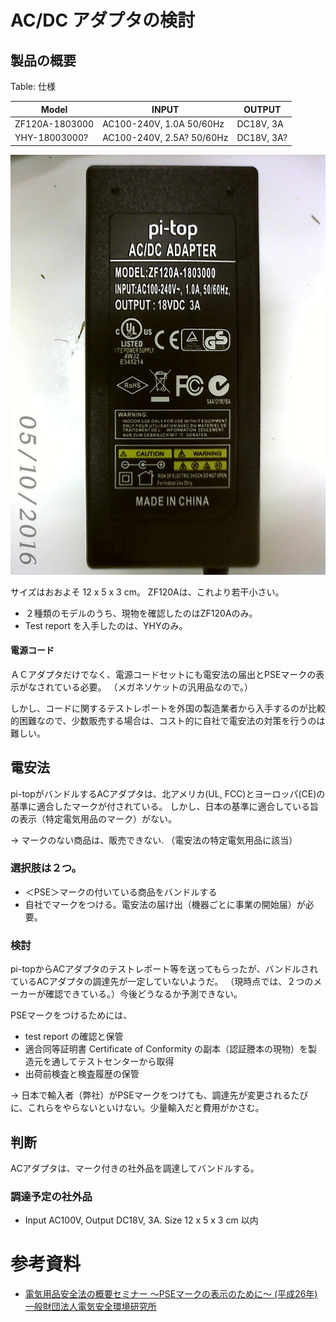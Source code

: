 # AC/DC アダプタの検討

## 製品の概要

Table: 仕様

| Model          | INPUT                  |OUTPUT    |
|----------------|------------------------|----------|
| ZF120A-1803000 |AC100-240V, 1.0A 50/60Hz|DC18V, 3A |
| YHY-18003000?   |AC100-240V, 2.5A? 50/60Hz|DC18V, 3A? |

![ZF120A-1803000](./zf120A.png)

サイズはおおよそ 12 x 5 x 3 cm。 ZF120Aは、これより若干小さい。

* ２種類のモデルのうち、現物を確認したのはZF120Aのみ。
* Test report を入手したのは、YHYのみ。

#### 電源コード

ＡＣアダプタだけでなく、電源コードセットにも電安法の届出とPSEマークの表示がなされている必要。
（メガネソケットの汎用品なので。）

しかし、コードに関するテストレポートを外国の製造業者から入手するのが比較的困難なので、少数販売する場合は、コスト的に自社で電安法の対策を行うのは難しい。


## 電安法

pi-topがバンドルするACアダプタは、北アメリカ(UL, FCC)とヨーロッパ(CE)の基準に適合したマークが付されている。
しかし、日本の基準に適合している旨の表示（特定電気用品の<PSE>マーク）がない。

→ <PSE>マークのない商品は、販売できない. （電安法の特定電気用品に該当）

### 選択肢は２つ。

* ＜PSE＞マークの付いている商品をバンドルする
* 自社で<PSE>マークをつける。電安法の届け出（機器ごとに事業の開始届）が必要。

### 検討

pi-topからACアダプタのテストレポート等を送ってもらったが、バンドルされているACアダプタの調達先が一定していないようだ。
（現時点では、２つのメーカーが確認できている。）今後どうなるか予測できない。

PSEマークをつけるためには、
* test report の確認と保管
* 適合同等証明書 Certificate of Conformity の副本（認証謄本の現物）を製造元を通してテストセンターから取得
* 出荷前検査と検査履歴の保管

→ 日本で輸入者（弊社）がPSEマークをつけても、調達先が変更されるたびに、これらをやらないといけない。少量輸入だと費用がかさむ。

## 判断

ACアダプタは、<PSE>マーク付きの社外品を調達してバンドルする。

### 調達予定の社外品

* Input AC100V, Output DC18V, 3A. Size 12 x 5 x 3 cm 以内

# 参考資料

* [電気用品安全法の概要セミナー ～PSEマークの表示のために～ (平成26年) 一般財団法人電気安全環境研究所](http://www.jet.or.jp/common/data/new/semi_20140519_01.pdf)
